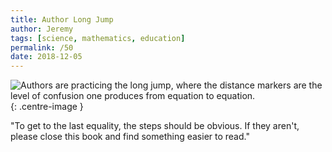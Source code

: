 ```yaml
---
title: Author Long Jump
author: Jeremy
tags: [science, mathematics, education]
permalink: /50
date: 2018-12-05
---
```


![Authors are practicing the long jump, where the distance markers are the level of confusion one produces from equation to equation.](https://res.cloudinary.com/dh3hm8pb7/image/upload/c_scale,q_auto:best/v1535842782/Handwaving/Published/AuthorLongJump.png){: .centre-image }

"To get to the last equality, the steps should be obvious. If they aren't, please close this book and find something easier to read."
